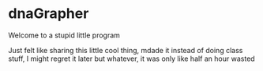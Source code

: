 # dnaGrapher

Welcome to a stupid little program

Just felt like sharing this little cool thing, mdade it instead of doing class stuff, I might regret it later but whatever, it was only like half an hour wasted
